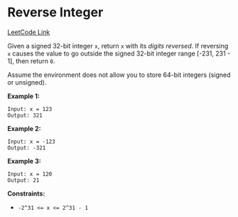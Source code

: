 # Reverse Integer

[LeetCode Link](https://leetcode.com/problems/reverse-integer/)

Given a signed 32-bit integer `x`, return `x` with its _digits reversed_. If reversing `x` causes the value to go outside the signed 32-bit integer range [-231, 231 - 1], then return `0`.

Assume the environment does not allow you to store 64-bit integers (signed or unsigned).

**Example 1:**

```
Input: x = 123
Output: 321
```

**Example 2:**

```
Input: x = -123
Output: -321
```

**Example 3:**

```
Input: x = 120
Output: 21
```

**Constraints:**

- `-2^31 <= x <= 2^31 - 1`
